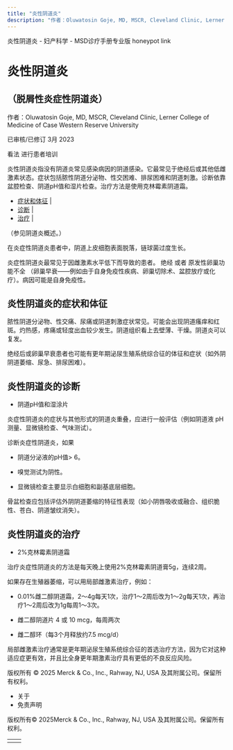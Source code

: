 ```yaml
---
title: "炎性阴道炎"
description: "作者：Oluwatosin Goje, MD, MSCR, Cleveland Clinic, Lerner College of Medicine of Case Western Reserve University"
---
```


﻿炎性阴道炎 \- 妇产科学 \- MSD诊疗手册专业版 honeypot link

# 炎性阴道炎

## （脱屑性炎症性阴道炎）

作者：Oluwatosin Goje, MD, MSCR, Cleveland Clinic, Lerner College of Medicine of Case Western Reserve University

已审核/已修订 3月 2023

看法 进行患者培训

炎性阴道炎指没有阴道炎常见感染病因的阴道感染。它最常见于绝经后或其他低雌激素状态。症状包括脓性阴道分泌物、性交困难、排尿困难和阴道刺激。诊断依靠盆腔检查、阴道pH值和湿片检查。治疗方法是使用克林霉素阴道霜。

- [症状和体征](#症状和体征_v8374795_zh) \|
- [诊断](#诊断_v8374798_zh) \|
- [治疗](#治疗_v8374804_zh) \|

（参见阴道炎概述。）

在炎症性阴道炎患者中，阴道上皮细胞表面脱落，链球菌过度生长。

炎症性阴道炎最常见于因雌激素水平低下而导致的患者。 绝经 或者 原发性卵巢功能不全 （卵巢早衰——例如由于自身免疫性疾病、卵巢切除术、盆腔放疗或化疗）。病因可能是自身免疫性。

## 炎性阴道炎的症状和体征

脓性阴道分泌物、性交痛、尿痛或阴道刺激症状常见。可能会出现阴道瘙痒和红斑。灼热感，疼痛或轻度出血较少发生。阴道组织看上去壁薄、干燥。阴道炎可以复发。

绝经后或卵巢早衰患者也可能有更年期泌尿生殖系统综合征的体征和症状（如外阴阴道萎缩、尿急、排尿困难）。

## 炎性阴道炎的诊断

- 阴道pH值和湿涂片


炎症性阴道炎的症状与其他形式的阴道炎重叠，应进行一般评估（例如阴道液 pH 测量、显微镜检查、气味测试）。

诊断炎症性阴道炎，如果

- 阴道分泌液的pH值> 6。

- 嗅觉测试为阴性。

- 显微镜检查主要显示白细胞和副基底层细胞。


骨盆检查应包括评估外阴阴道萎缩的特征性表现（如小阴唇吸收或融合、组织脆性、苍白、阴道皱纹消失）。

## 炎性阴道炎的治疗

- 2%克林霉素阴道霜


治疗炎症性阴道炎的方法是每天晚上使用2%克林霉素阴道膏5g，连续2周。

如果存在生殖器萎缩，可以用局部雌激素治疗，例如：

- 0.01%雌二醇阴道霜，2～4g每天1次，治疗1～2周后改为1～2g每天1次，再治疗1～2周后改为1g每周1～3次。

- 雌二醇阴道片 4 或 10 mcg，每周两次

- 雌二醇环（每3个月释放约7.5 mcg/d）


局部雌激素治疗通常是更年期泌尿生殖系统综合征的首选治疗方法，因为它对这种适应症更有效，并且比全身更年期激素治疗具有更低的不良反应风险。



版权所有 © 2025
Merck & Co., Inc., Rahway, NJ, USA 及其附属公司。保留所有权利。

- 关于
- 免责声明

版权所有© 2025Merck & Co., Inc., Rahway, NJ, USA 及其附属公司。保留所有权利。

|     |     |
| --- | --- |
|  |  |